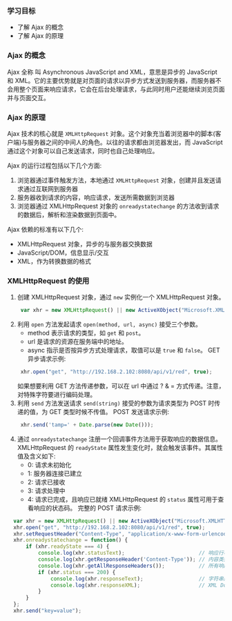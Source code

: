 
### 学习目标

* 了解 Ajax 的概念
* 了解 Ajax 的原理


### Ajax 的概念

Ajax 全称 叫 Asynchronous JavaScript and XML，意思是异步的 JavaScript 和 XML。它的主要优势就是对页面的请求以异步方式发送到服务器，而服务器不会用整个页面来响应请求，它会在后台处理请求，与此同时用户还能继续浏览页面并与页面交互。


### Ajax 的原理

Ajax 技术的核心就是 `XMLHttpRequest` 对象。这个对象充当着浏览器中的脚本(客户端)与服务器之间的中间人的角色。以往的请求都由浏览器发出，而 JavaScript 通过这个对象可以自己发送请求，同时也自己处理响应。

Ajax 的运行过程包括以下几个方面:
1. 浏览器通过事件触发方法，本地通过 `XMLHttpRequest` 对象，创建并且发送请求通过互联网到服务器
2. 服务器收到请求的内容，响应请求，发送所需数据到浏览器
3. 浏览器通过 XMLHttpRequest 对象的 `onreadystatechange` 的方法收到请求的数据后，解析和渲染数据到页面中。

Ajax 依赖的标准有以下几个:
* XMLHttpRequest 对象，异步的与服务器交换数据
* JavaScript/DOM，信息显示/交互
* XML，作为转换数据的格式


### XMLHttpRequest 的使用

1. 创建 XMLHttpRequest 对象，通过 `new` 实例化一个 XMLHttpRequest 对象。
   ```js
    var xhr = new XMLHttpRequest() || new ActiveXObject("Microsoft.XMLHTTP");   // 兼容 ie
   ```
2. 利用 `open` 方法发起请求
   `open(method, url, async)` 接受三个参数。
   * method 表示请求的类型，如 `get` 和 `post`。
   * url 是请求的资源在服务端中的地址。
   * async 指示是否按异步方式处理请求，取值可以是 `true` 和 `false`。
   GET 异步请求示例:
   ```js
    xhr.open("get", "http://192.168.2.102:8080/api/v1/red", true);
   ```
   如果想要利用 GET 方法传递参数，可以在 url 中通过 ? & = 方式传递。注意，对特殊字符要进行编码处理。
3. 利用 `send` 方法发送请求
   `send(string)` 接受的参数为请求类型为 POST 时传递的值，为 GET 类型时候不传值。
   POST 发送请求示例:
   ```js
    xhr.send('tamp=' + Date.parse(new Date()));
   ```
4. 通过 `onreadystatechange` 注册一个回调事件方法用于获取响应的数据信息。
   XMLHttpRequest 的 `readyState` 属性发生变化时，就会触发该事件。其属性值及含义如下:
   * 0: 请求未初始化
   * 1: 服务器连接已建立
   * 2: 请求已接收
   * 3: 请求处理中
   * 4: 请求已完成，且响应已就绪
  XMLHttpRequest 的 `status` 属性可用于查看响应的状态码。
  完整的 POST 请求示例:
  ```js
    var xhr = new XMLHttpRequest() || new ActiveXObject("Microsoft.XMLHTTP");
    xhr.open("get", "http://192.168.2.102:8080/api/v1/red", true);
    xhr.setRequestHeader("Content-Type", "application/x-www-form-urlencoded");  // 设置请求头
    xhr.onreadystatechange = function() {
        if (xhr.readyState === 4) {
            console.log(xhr.statusText);                        // 响应行状态
            console.log(xhr.getResponseHeader('Content-Type')); // 内容类型
            console.log(xhr.getAllResponseHeaders());           // 所有响应头
            if (xhr.status === 200) {
                console.log(xhr.responseText);                  // 字符串形式的响应信息
                console.log(xhr.responseXML);                   // XML Document 形式的响应信息
            }
        }
    };
    xhr.send("key=value");
  ```
